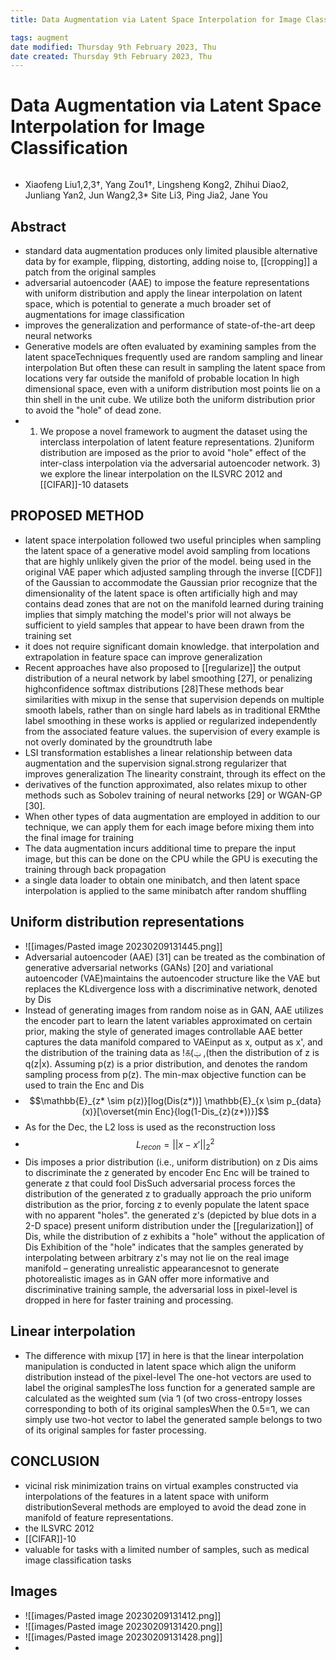 ```yaml
---
title: Data Augmentation via Latent Space Interpolation for Image Classification

tags: augment    
date modified: Thursday 9th February 2023, Thu
date created: Thursday 9th February 2023, Thu
---
```


# Data Augmentation via Latent Space Interpolation for Image Classification
```toc
```

- Xiaofeng Liu1,2,3†, Yang Zou1†, Lingsheng Kong2, Zhihui Diao2, Junliang Yan2, Jun Wang2,3* Site Li3, Ping Jia2, Jane You
## Abstract
- standard data augmentation produces only limited plausible alternative data by for example, flipping, distorting, adding noise to, [[cropping]] a patch from the original samples
- adversarial autoencoder (AAE) to impose the feature representations with uniform distribution and apply the linear interpolation on latent space, which is potential to generate a much broader set of augmentations for image classification
- improves the generalization and performance of state-of-the-art deep neural networks
- Generative models are often evaluated by examining samples from the latent spaceTechniques frequently used are random sampling and linear interpolation But often these can result in sampling the latent space from locations very far outside the manifold of probable location In high dimensional space, even with a uniform distribution most points lie on a thin shell in the unit cube. We utilize both the uniform distribution prior to avoid the "hole" of dead zone.
- 1) We propose a novel framework to augment the dataset using the interclass interpolation of latent feature representations. 2)uniform distribution are imposed as the prior to avoid "hole" effect of the inter-class interpolation via the adversarial autoencoder network. 3) we explore the linear interpolation on the ILSVRC 2012 and [[CIFAR]]-10 datasets
## PROPOSED METHOD
- latent space interpolation followed two useful principles when sampling the latent space of a generative model avoid sampling from locations that are highly unlikely given the prior of the model. being used in the original VAE paper which adjusted sampling through the inverse [[CDF]] of the Gaussian to accommodate the Gaussian prior recognize that the dimensionality of the latent space is often artificially high and may contains dead zones that are not on the manifold learned during training implies that simply matching the model's prior will not always be sufficient to yield samples that appear to have been drawn from the training set
- it does not require significant domain knowledge. that interpolation and extrapolation in feature space can improve generalization
- Recent approaches have also proposed to [[regularize]] the output distribution of a neural network by label smoothing [27], or penalizing highconfidence softmax distributions [28]These methods bear similarities with mixup in the sense that supervision depends on multiple smooth labels, rather than on single hard labels as in traditional ERMthe label smoothing in these works is applied or regularized independently from the associated feature values. the supervision of every example is not overly dominated by the groundtruth labe
- LSI transformation establishes a linear relationship between data augmentation and the supervision signal.strong regularizer that improves generalization The linearity constraint, through its effect on the
- derivatives of the function approximated, also relates mixup to other methods such as Sobolev training of neural networks [29] or WGAN-GP [30].
- When other types of data augmentation are employed in addition to our technique, we can apply them for each image before mixing them into the final image for training
- The data augmentation incurs additional time to prepare the input image, but this can be done on the CPU while the GPU is executing the training through back propagation
- a single data loader to obtain one minibatch, and then latent space interpolation is applied to the same minibatch after random shuffling
## Uniform distribution representations
- ![[images/Pasted image 20230209131445.png]]
- Adversarial autoencoder (AAE) [31] can be treated as the combination of generative adversarial networks (GANs) [20] and variational autoencoder (VAE)maintains the autoencoder structure like the VAE but replaces the KLdivergence loss with a discriminative network, denoted by Dis
- Instead of generating images from random noise as in GAN, AAE utilizes the encoder part to learn the latent variables approximated on certain prior, making the style of generated images controllable AAE better captures the data manifold compared to VAEinput as x, output as x', and the distribution of the training data as  ! ௧ (ݔ ,(then the distribution of z is q(z|x). Assuming p(z) is a prior distribution, and denotes the random sampling process from p(z). The min-max objective function can be used to  train the Enc and Dis
- $$\mathbb{E}_{z* \sim p(z)}[log(Dis(z*))] \mathbb{E}_{x \sim p_{data}(x)}[\overset{min Enc}{log(1-Dis_{z}(z*))}]$$
- As for the Dec, the L2 loss is used as the reconstruction loss
- $$L_{recon}= ||x-x'||^{2}_{2}$$
- Dis imposes a prior distribution (i.e., uniform distribution) on z Dis aims to discriminate the z generated by encoder Enc Enc will be trained to generate z that could fool DisSuch adversarial process forces the distribution of the generated z to gradually approach the prio uniform distribution as the prior, forcing z to evenly populate the latent space with no apparent "holes". the generated z's (depicted by blue dots in a 2-D space) present uniform distribution under the [[regularization]] of Dis, while the distribution of z exhibits a "hole" without the application of Dis Exhibition of the "hole" indicates that the samples generated by interpolating between arbitrary z's may not lie on the real image manifold – generating unrealistic appearancesnot to generate photorealistic images as in GAN offer more informative and discriminative training sample, the adversarial loss in pixel-level is dropped in here for faster training and processing.
## Linear interpolation
- The difference with mixup [17] in here is that the linear interpolation manipulation is conducted in latent space which align the uniform distribution instead of the pixel-level The one-hot vectors are used to label the original samplesThe loss function for a generated sample are calculated as the weighted sum (via ߣ (of two cross-entropy losses corresponding to both of its original samplesWhen the 0.5=ߣ, we can simply use two-hot vector to label the generated sample belongs to two of its original samples for faster processing.
## CONCLUSION
- vicinal risk minimization trains on virtual examples constructed via interpolations of the features in a latent space with uniform distributionSeveral methods are employed to avoid the dead zone in manifold of feature representations.
- the ILSVRC 2012
- [[CIFAR]]-10
- valuable for tasks with a limited number of samples, such as medical image classification tasks


## Images
- ![[images/Pasted image 20230209131412.png]]
- ![[images/Pasted image 20230209131420.png]]
- ![[images/Pasted image 20230209131428.png]]
- 


